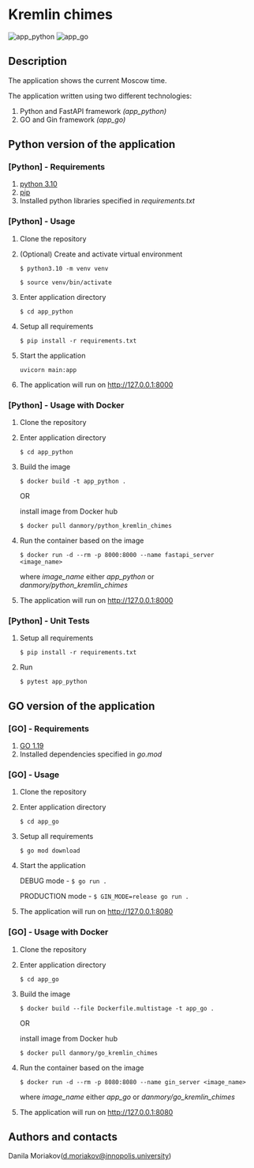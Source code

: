 # Kremlin chimes

![app_python](https://github.com/danmory/devops_labs/actions/workflows/app_python.yaml/badge.svg)
![app_go](https://github.com/danmory/devops_labs/actions/workflows/app_go.yaml/badge.svg)

## Description

The application shows the current Moscow time.

The application written using two different technologies:

1. Python and FastAPI framework *(app_python)*
2. GO and Gin framework *(app_go)*

## Python version of the application

### [Python] - Requirements

1. [python 3.10](https://www.python.org/downloads/)
2. [pip](https://pip.pypa.io/en/stable/installation/)
3. Installed python libraries specified in *requirements.txt*

### [Python] - Usage

1. Clone the repository

2. (Optional) Create and activate virtual environment

    ``$ python3.10 -m venv venv``

    ``$ source venv/bin/activate``

3. Enter application directory

    ``$ cd app_python``

4. Setup all requirements

    ``$ pip install -r requirements.txt``

5. Start the application

    ``uvicorn main:app``

6. The application will run on <http://127.0.0.1:8000>

### [Python] - Usage with Docker

1. Clone the repository

2. Enter application directory

    ``$ cd app_python``

3. Build the image

    `` $ docker build -t app_python . ``

    OR

    install image from Docker hub

    `` $ docker pull danmory/python_kremlin_chimes ``

4. Run the container based on the image

    `` $ docker run -d --rm -p 8000:8000 --name fastapi_server <image_name> ``

    where *image_name* either *app_python* or *danmory/python_kremlin_chimes*

5. The application will run on <http://127.0.0.1:8000>

### [Python] - Unit Tests

1. Setup all requirements

    ``$ pip install -r requirements.txt``

2. Run

    ``$ pytest app_python``

## GO version of the application

### [GO] - Requirements

1. [GO 1.19](https://go.dev/doc/install)
2. Installed dependencies specified in *go.mod*

### [GO] - Usage

1. Clone the repository

2. Enter application directory

    ``$ cd app_go``

3. Setup all requirements

    ``$ go mod download``

4. Start the application

    DEBUG mode - ``$ go run .``

    PRODUCTION mode - ``$ GIN_MODE=release go run .``

5. The application will run on <http://127.0.0.1:8080>

### [GO] - Usage with Docker

1. Clone the repository

2. Enter application directory

    ``$ cd app_go``

3. Build the image

    `` $ docker build --file Dockerfile.multistage -t app_go . ``

    OR

    install image from Docker hub

    `` $ docker pull danmory/go_kremlin_chimes ``

4. Run the container based on the image

    `` $ docker run -d --rm -p 8080:8080 --name gin_server <image_name> ``

    where *image_name* either *app_go* or *danmory/go_kremlin_chimes*

5. The application will run on <http://127.0.0.1:8080>

## Authors and contacts

Danila Moriakov(d.moriakov@innopolis.university)
